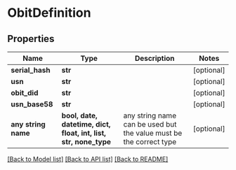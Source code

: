 # ObitDefinition


## Properties
Name | Type | Description | Notes
------------ | ------------- | ------------- | -------------
**serial_hash** | **str** |  | [optional] 
**usn** | **str** |  | [optional] 
**obit_did** | **str** |  | [optional] 
**usn_base58** | **str** |  | [optional] 
**any string name** | **bool, date, datetime, dict, float, int, list, str, none_type** | any string name can be used but the value must be the correct type | [optional]

[[Back to Model list]](../README.md#documentation-for-models) [[Back to API list]](../README.md#documentation-for-api-endpoints) [[Back to README]](../README.md)



